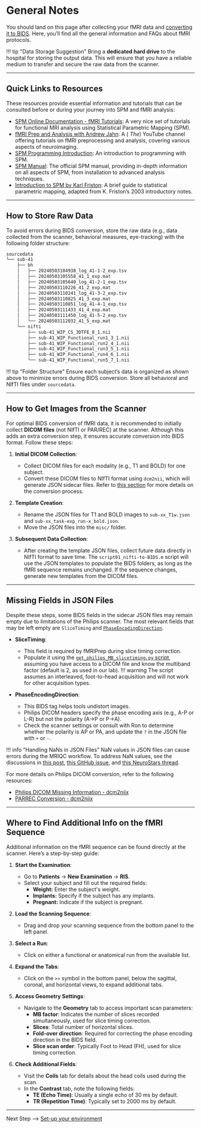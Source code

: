 # General Notes

You should land on this page after collecting your fMRI data and [converting it to BIDS](./fmri-bids-conversion.md). Here, you’ll find all the general information and FAQs about fMRI protocols.

!!! tip "Data Storage Suggestion"
    Bring a **dedicated hard drive** to the hospital for storing the output data. This will ensure that you have a reliable medium to transfer and secure the raw data from the scanner.

---

## Quick Links to Resources

These resources provide essential information and tutorials that can be consulted before or during your journey into SPM and fMRI analysis:

- [SPM Online Documentation - fMRI Tutorials](https://www.fil.ion.ucl.ac.uk/spm/docs/tutorials/fmri/): A very nice set of tutorials for functional MRI analysis using Statistical Parametric Mapping (SPM).
- [fMRI Prep and Analysis with Andrew Jahn](https://www.youtube.com/@AndrewJahn): A ( _The_) YouTube channel offering tutorials on fMRI preprocessing and analysis, covering various aspects of neuroimaging.
- [SPM Programming Introduction](https://en.wikibooks.org/wiki/SPM/Programming_intro): An introduction to programming with SPM.
- [SPM Manual](https://www.fil.ion.ucl.ac.uk/spm/doc/manual.pdf): The official SPM manual, providing in-depth information on all aspects of SPM, from installation to advanced analysis techniques.
- [Introduction to SPM by Karl Friston](https://www.fil.ion.ucl.ac.uk/spm/doc/intro/): A brief guide to statistical parametric mapping, adapted from K. Friston’s 2003 introductory notes.

---

## How to Store Raw Data

To avoid errors during BIDS conversion, store the raw data (e.g., data collected from the scanner, behavioral measures, eye-tracking) with the following folder structure:

```bash
sourcedata
└── sub-41
    ├── bh
    │   ├── 20240503104938_log_41-1-2_exp.tsv
    │   ├── 20240503105558_41_1_exp.mat
    │   ├── 20240503105640_log_41-2-1_exp.tsv
    │   ├── 20240503110226_41_2_exp.mat
    │   ├── 20240503110241_log_41-3-2_exp.tsv
    │   ├── 20240503110825_41_3_exp.mat
    │   ├── 20240503110851_log_41-4-1_exp.tsv
    │   ├── 20240503111433_41_4_exp.mat
    │   ├── 20240503111450_log_41-5-2_exp.tsv
    │   └── 20240503112032_41_5_exp.mat
    └── nifti
        ├── sub-41_WIP_CS_3DTFE_8_1.nii
        ├── sub-41_WIP_Functional_run1_3_1.nii
        ├── sub-41_WIP_Functional_run2_4_1.nii
        ├── sub-41_WIP_Functional_run3_5_1.nii
        ├── sub-41_WIP_Functional_run4_6_1.nii
        └── sub-41_WIP_Functional_run5_7_1.nii
```

!!! tip "Folder Structure"
    Ensure each subject’s data is organized as shown above to minimize errors during BIDS conversion. Store all behavioral and NIfTI files under `sourcedata`.

---

## How to Get Images from the Scanner

For optimal BIDS conversion of fMRI data, it is recommended to initially collect **DICOM files** (not NIfTI or PAR/REC) at the scanner. Although this adds an extra conversion step, it ensures accurate conversion into BIDS format. Follow these steps:

1. **Initial DICOM Collection**:
    - Collect DICOM files for each modality (e.g., T1 and BOLD) for one subject.
    - Convert these DICOM files to NIfTI format using `dcm2nii`, which will generate JSON sidecar files. Refer to [this section](./fmri-andrea-workflow.md#converting-fmri-data-to-bids) for more details on the conversion process.

2. **Template Creation**:
    - Rename the JSON files for T1 and BOLD images to `sub-xx_T1w.json` and `sub-xx_task-exp_run-x_bold.json`.
    - Move the JSON files into the `misc/` folder.

3. **Subsequent Data Collection**:
    - After creating the template JSON files, collect future data directly in NIfTI format to save time. The `script01_nifti-to-BIDS.m` script will use the JSON templates to populate the BIDS folders, as long as the fMRI sequence remains unchanged. If the sequence changes, generate new templates from the DICOM files.

---

## Missing Fields in JSON Files

Despite these steps, some BIDS fields in the sidecar JSON files may remain empty due to limitations of the Philips scanner. The most relevant fields that may be left empty are `SliceTiming` and [`PhaseEncodingDirection`](https://github.com/xiangruili/dicm2nii/issues/49).

- **SliceTiming**:
  - This field is required by fMRIPrep during slice timing correction.
  - Populate it using the [`get_philips_MB_slicetiming.py` script](https://github.com/costantinoai/chess-expertise-2024/blob/2a9d6183997b1fa3ac57f3556a064a1ee57569e0/code/utils/get_philips_MB_slicetiming.py#L4), assuming you have access to a DICOM file and know the multiband factor (default is 2, as used in our lab).
    !!! warning
        The script assumes an interleaved, foot-to-head acquisition and will not work for other acquisition types.

- **PhaseEncodingDirection**:
  - This BIDS tag helps tools undistort images.
  - Philips DICOM headers specify the phase encoding axis (e.g., A-P or L-R) but not the polarity (A->P or P->A).
  - Check the scanner settings or consult with Ron to determine whether the polarity is AP or PA, and update the `?` in the JSON file with `+` or `-`.

!!! info "Handling NaNs in JSON Files"
    NaN values in JSON files can cause errors during the MRIQC workflow. To address NaN values, see the discussions in [this post](https://groups.google.com/g/mriqc-users/c/0v170KRJoKk), [this GitHub issue](https://github.com/nipreps/mriqc/issues/1089), and [this NeuroStars thread](https://neurostars.org/t/node-error-on-mriqc-wf-dwimriqc-computeiqms-datasink/29188).

For more details on Philips DICOM conversion, refer to the following resources:

- [Philips DICOM Missing Information - dcm2niix](https://github.com/rordenlab/dcm2niix/tree/master/Philips#missing-information)
- [PARREC Conversion - dcm2niix](https://github.com/rordenlab/dcm2niix/tree/master/PARREC)

---

## Where to Find Additional Info on the fMRI Sequence

Additional information on the fMRI sequence can be found directly at the scanner. Here’s a step-by-step guide:

1. **Start the Examination**:
    - Go to **Patients** -> **New Examination** -> **RIS**.
    - Select your subject and fill out the required fields:
        - **Weight:** Enter the subject's weight.
        - **Implants:** Specify if the subject has any implants.
        - **Pregnant:** Indicate if the subject is pregnant.

2. **Load the Scanning Sequence**:
    - Drag and drop your scanning sequence from the bottom panel to the left panel.

3. **Select a Run**:
    - Click on either a functional or anatomical run from the available list.

4. **Expand the Tabs**:
    - Click on the `>>` symbol in the bottom panel, below the sagittal, coronal, and horizontal views, to expand additional tabs.

5. **Access Geometry Settings**:
    - Navigate to the **Geometry** tab to access important scan parameters:
        - **MB factor**: Indicates the number of slices recorded simultaneously, used for slice timing correction.
        - **Slices**: Total number of horizontal slices.
        - **Fold-over direction**: Required for correcting the phase encoding direction in the BIDS field.
        - **Slice scan order**: Typically Foot to Head (FH), used for slice timing correction.

6. **Check Additional Fields**:
    - Visit the **Coils** tab for details about the head coils used during the scan.
    - In the **Contrast** tab, note the following fields:
        - **TE (Echo Time)**: Usually a single echo of 30 ms by default.
        - **TR (Repetition Time)**: Typically set to 2000 ms by default.

---

Next Step --> [Set-up your environment](fmri-setup-env.md)
